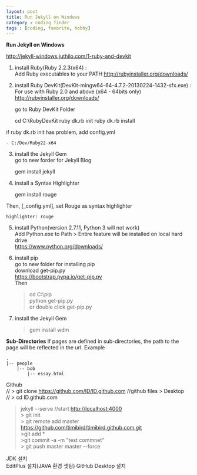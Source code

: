 ```yaml
---
layout: post
title: Run Jekyll on Windows
category : coding finder
tags : [coding, favorite, hobby]
---
```

**Run Jekyll on Windows**  

<http://jekyll-windows.juthilo.com/1-ruby-and-devkit>  

1. install Ruby(Ruby 2.2.3(x64) :  
Add Ruby executables to your PATH <http://rubyinstaller.org/downloads/>  

2. install Ruby DevKit(DevKit-mingw64-64-4.7.2-20130224-1432-sfx.exe) :  
For use with Ruby 2.0 and above (x64 - 64bits only) <http://rubyinstaller.org/downloads/>  

    go to Ruby DevKit Folder
    
    cd C:\RubyDevKit
    ruby dk.rb init
    ruby dk.rb install  

if ruby dk.rb init has problem, add config.yml  

    - C:/Dev/Ruby22-x64  

3. install the Jekyll Gem  
go to new forder for Jekyll Blog  

    gem install jekyll

4. install a Syntax Highlighter

    gem install rouge  

Then, [_config.yml], set Rouge as syntax highlighter

    highlighter: rouge

5. install Python(version 2.7.11, Python 3 will not work)  
	Add Python.exe to Path > Entire feature will be installed on local hard drive  
	<https://www.python.org/downloads/>  

6. install pip  
	go to new folder for installing pip  
	download get-pip.py  
	<https://bootstrap.pypa.io/get-pip.py>  
	Then  
    
    > cd C:\pip  
    > python get-pip.py  
	or double click get-pip.py  
    

7. install the Jekyll Gem  
    > gem install wdm  


**Sub-Directories**
If pages are defined in sub-directories, the path to the page will be reflected in the url.
Example


    .
    |-- people
        |-- bob
            |-- essay.html






Github  
//	> git clone https://github.com/ID/ID.github.com	//github files > Desktop  
//	> cd ID.github.com  
> jekyll --serve	//start <http://localhost:4000>  
	> git init		  
	> git remote add master https://github.com/timibird/timibird.github.com.git  
	>git add *  
	>git commit -a -m "test commnet"  
	> git push master master --force  
  
  
JDK 설치  
EditPlus 설치(JAVA 환경 셋팅)
GitHub Desktop 설치
